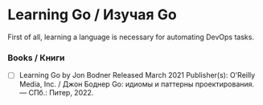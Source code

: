 # Learning Go / Изучая Go

First of all, learning a language is necessary for automating DevOps tasks. 

### Books / Книги

- [ ] Learning Go by Jon Bodner Released March 2021 Publisher(s): O'Reilly Media, Inc. /  Джон Боднер Go: идиомы и паттерны проектирования. — СПб.: Питер, 2022.
